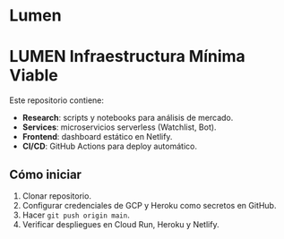 # Lumen
# LUMEN Infraestructura Mínima Viable

Este repositorio contiene:

- **Research**: scripts y notebooks para análisis de mercado.
- **Services**: microservicios serverless (Watchlist, Bot).
- **Frontend**: dashboard estático en Netlify.
- **CI/CD**: GitHub Actions para deploy automático.

## Cómo iniciar
1. Clonar repositorio.
2. Configurar credenciales de GCP y Heroku como secretos en GitHub.
3. Hacer `git push origin main`.
4. Verificar despliegues en Cloud Run, Heroku y Netlify.
